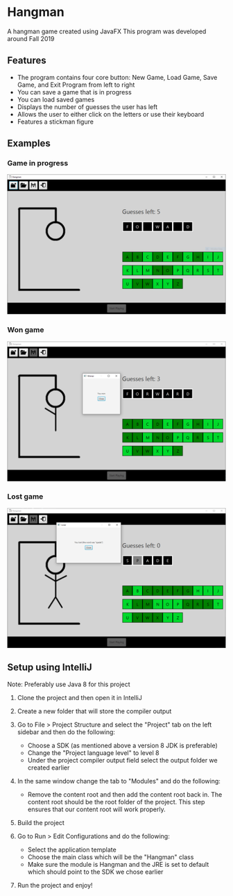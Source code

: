# Hangman
A hangman game created using JavaFX
This program was developed around Fall 2019

## Features

- The program contains four core button: New Game, Load Game, Save Game, and Exit Program from left to right 
- You can save a game that is in progress
- You can load saved games
- Displays the number of guesses the user has left
- Allows the user to either click on the letters or use their keyboard
- Features a stickman figure

## Examples

### Game in progress
![Game in progress](screenshots/Screenshot1.PNG)

### Won game
![Game in progress](screenshots/Screenshot2.PNG)

### Lost game
![Game in progress](screenshots/Screenshot3.PNG)

## Setup using IntelliJ

Note: Preferably use Java 8 for this project

1. Clone the project and then open it in IntelliJ

2. Create a new folder that will store the compiler output

3. Go to File > Project Structure and select the "Project" tab on the left sidebar and then do the following:

   - Choose a SDK (as mentioned above a version 8 JDK is preferable)
   - Change the "Project language level" to level 8
   - Under the project compiler output field select the output folder we created earlier

4. In the same window change the tab to "Modules" and do the following:

   - Remove the content root and then add the content root back in. The content root should be the root folder of the project. 
     This step ensures that our content root will work properly.
     
5. Build the project

6. Go to Run > Edit Configurations and do the following:

   - Select the application template
   - Choose the main class which will be the "Hangman" class
   - Make sure the module is Hangman and the JRE is set to default which should point to the SDK we chose earlier
   
7. Run the project and enjoy!
